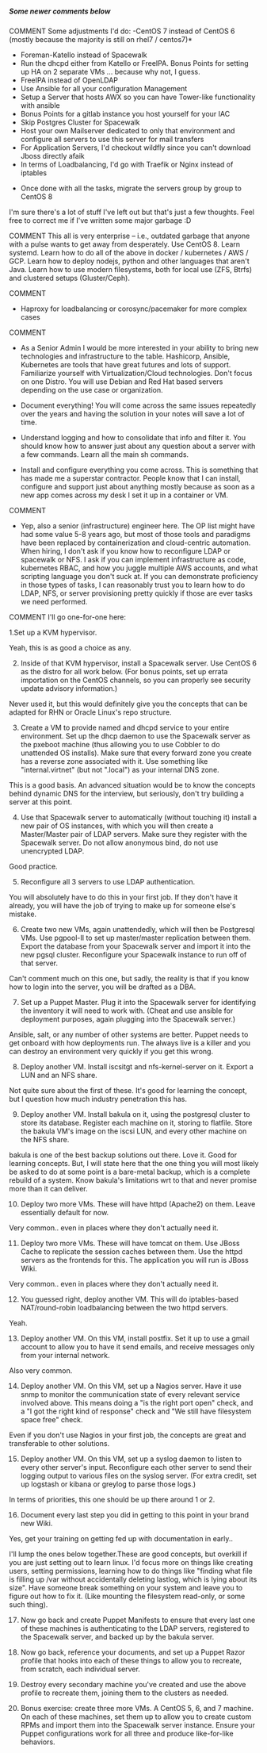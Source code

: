 ##### Some newer comments below
COMMENT
Some adjustments I'd do:
-CentOS 7 instead of CentOS 6 (mostly because the majority is still on rhel7 / centos7)*
- Foreman-Katello instead of Spacewalk
- Run the dhcpd either from Katello or FreeIPA. Bonus Points for setting up HA on 2 separate VMs ... because why not, I guess.
- FreeIPA instead of OpenLDAP
- Use Ansible for all your configuration Management
- Setup a Server that hosts AWX so you can have Tower-like functionality with ansible
- Bonus Points for a gitlab instance you host yourself for your IAC
- Skip Postgres Cluster for Spacewalk
- Host your own Mailserver dedicated to only that environment and configure all servers to use this server for mail transfers
- For Application Servers, I'd checkout wildfly since you can't download Jboss directly afaik
- In terms of Loadbalancing, I'd go with Traefik or Nginx instead of iptables

* Once done with all the tasks, migrate the servers group by group to CentOS 8

I'm sure there's a lot of stuff I've left out but that's just a few thoughts. Feel free to correct me if I've written some major garbage :D

COMMENT
This all is very enterprise – i.e., outdated garbage that anyone with a pulse wants to get away from desperately. Use CentOS 8. Learn systemd. Learn how to do all of the above in docker / kubernetes / AWS / GCP. Learn how to deploy nodejs, python and other languages that aren't Java. Learn how to use modern filesystems, both for local use (ZFS, Btrfs) and clustered setups (Gluster/Ceph).


COMMENT
- Haproxy for loadbalancing or corosync/pacemaker for more complex cases

COMMENT
- As a Senior Admin I would be more interested in your ability to bring new technologies and infrastructure to the table. Hashicorp, Ansible, Kubernetes are tools that have great futures and lots of support. Familiarize yourself with Virtualization/Cloud technologies. Don't focus on one Distro. You will use Debian and Red Hat based servers depending on the use case or organization.

- Document everything! You will come across the same issues repeatedly over the years and having the solution in your notes will save a lot of time.

- Understand logging and how to consolidate that info and filter it. You should know how to answer just about any question about a server with a few commands. Learn all the main sh commands.

- Install and configure everything you come across. This is something that has made me a superstar contractor. People know that I can install, configure and support just about anything mostly because as soon as a new app comes across my desk I set it up in a container or VM.

COMMENT
- Yep, also a senior (infrastructure) engineer here. The OP list might have had some value 5-8 years ago, but most of those tools and paradigms have been replaced by containerization and cloud-centric automation. When hiring, I don't ask if you know how to reconfigure LDAP or spacewalk or NFS. I ask if you can implement infrastructure as code, kubernetes RBAC, and how you juggle multiple AWS accounts, and what scripting language you don't suck at. If you can demonstrate proficiency in those types of tasks, I can reasonably trust you to learn how to do LDAP, NFS, or server provisioning pretty quickly if those are ever tasks we need performed.

COMMENT
I'll go one-for-one here:



1.Set up a KVM hypervisor.

Yeah, this is as good a choice as any.



2. Inside of that KVM hypervisor, install a Spacewalk server. Use CentOS 6 as the distro for all work below. (For bonus points, set up errata importation on the CentOS channels, so you can properly see security update advisory information.)

Never used it, but this would definitely give you the concepts that can be adapted for RHN or Oracle Linux's repo structure.



3. Create a VM to provide named and dhcpd service to your entire environment. Set up the dhcp daemon to use the Spacewalk server as the pxeboot machine (thus allowing you to use Cobbler to do unattended OS installs). Make sure that every forward zone you create has a reverse zone associated with it. Use something like "internal.virtnet" (but not ".local") as your internal DNS zone.

This is a good basis. An advanced situation would be to know the concepts behind dynamic DNS for the interview, but seriously, don't try building a server at this point.



4. Use that Spacewalk server to automatically (without touching it) install a new pair of OS instances, with which you will then create a Master/Master pair of LDAP servers. Make sure they register with the Spacewalk server. Do not allow anonymous bind, do not use unencrypted LDAP.

Good practice.



5. Reconfigure all 3 servers to use LDAP authentication.

You will absolutely have to do this in your first job. If they don't have it already, you will have the job of trying to make up for someone else's mistake.



6. Create two new VMs, again unattendedly, which will then be Postgresql VMs. Use pgpool-II to set up master/master replication between them. Export the database from your Spacewalk server and import it into the new pgsql cluster. Reconfigure your Spacewalk instance to run off of that server.

Can't comment much on this one, but sadly, the reality is that if you know how to login into the server, you will be drafted as a DBA.



7. Set up a Puppet Master. Plug it into the Spacewalk server for identifying the inventory it will need to work with. (Cheat and use ansible for deployment purposes, again plugging into the Spacewalk server.)

Ansible, salt, or any number of other systems are better. Puppet needs to get onboard with how deployments run. The always live is a killer and you can destroy an environment very quickly if you get this wrong.



8. Deploy another VM. Install iscsitgt and nfs-kernel-server on it. Export a LUN and an NFS share.

Not quite sure about the first of these. It's good for learning the concept, but I question how much industry penetration this has.



9. Deploy another VM. Install bakula on it, using the postgresql cluster to store its database. Register each machine on it, storing to flatfile. Store the bakula VM's image on the iscsi LUN, and every other machine on the NFS share.

bakula is one of the best backup solutions out there. Love it. Good for learning concepts. But, I will state here that the one thing you will most likely be asked to do at some point is a bare-metal backup, which is a complete rebuild of a system. Know bakula's limitations wrt to that and never promise more than it can deliver.

10. Deploy two more VMs. These will have httpd (Apache2) on them. Leave essentially default for now.

Very common.. even in places where they don't actually need it.



11. Deploy two more VMs. These will have tomcat on them. Use JBoss Cache to replicate the session caches between them. Use the httpd servers as the frontends for this. The application you will run is JBoss Wiki.

Very common.. even in places where they don't actually need it.



12. You guessed right, deploy another VM. This will do iptables-based NAT/round-robin loadbalancing between the two httpd servers.

Yeah.



13. Deploy another VM. On this VM, install postfix. Set it up to use a gmail account to allow you to have it send emails, and receive messages only from your internal network.

Also very common.



14. Deploy another VM. On this VM, set up a Nagios server. Have it use snmp to monitor the communication state of every relevant service involved above. This means doing a "is the right port open" check, and a "I got the right kind of response" check and "We still have filesystem space free" check.

Even if you don't use Nagios in your first job, the concepts are great and transferable to other solutions.



15. Deploy another VM. On this VM, set up a syslog daemon to listen to every other server's input. Reconfigure each other server to send their logging output to various files on the syslog server. (For extra credit, set up logstash or kibana or greylog to parse those logs.)

In terms of priorities, this one should be up there around 1 or 2.



16. Document every last step you did in getting to this point in your brand new Wiki.

Yes, get your training on getting fed up with documentation in early..



I'll lump the ones below together.These are good concepts, but overkill if you are just setting out to learn linux. I'd focus more on things like creating users, setting permissions, learning how to do things like "finding what file is filling up /var without accidentally deleting lastlog, which is lying about its size". Have someone break something on your system and leave you to figure out how to fix it. (Like mounting the filesystem read-only, or some such thing).



17. Now go back and create Puppet Manifests to ensure that every last one of these machines is authenticating to the LDAP servers, registered to the Spacewalk server, and backed up by the bakula server.

18. Now go back, reference your documents, and set up a Puppet Razor profile that hooks into each of these things to allow you to recreate, from scratch, each individual server.

19. Destroy every secondary machine you've created and use the above profile to recreate them, joining them to the clusters as needed.

20. Bonus exercise: create three more VMs. A CentOS 5, 6, and 7 machine. On each of these machines, set them up to allow you to create custom RPMs and import them into the Spacewalk server instance. Ensure your Puppet configurations work for all three and produce like-for-like behaviors.


